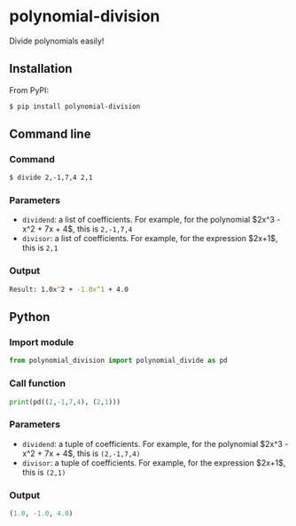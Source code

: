 # polynomial-division
Divide polynomials easily!

## Installation

From PyPI:

```zsh
$ pip install polynomial-division
```

## Command line

### Command

```zsh
$ divide 2,-1,7,4 2,1
```

### Parameters

* `dividend`: a list of coefficients. For example, for the polynomial \$2x^3 - x^2 + 7x + 4\$, this is `2,-1,7,4`
* `divisor`: a list of coefficients. For example, for the expression \$2x+1\$, this is `2,1`

### Output

```zsh
Result: 1.0x^2 + -1.0x^1 + 4.0
```

## Python

### Import module

```python
from polynomial_division import polynomial_divide as pd
```

### Call function

```python
print(pd((2,-1,7,4), (2,1)))
```

### Parameters

* `dividend`: a tuple of coefficients. For example, for the polynomial \$2x^3 - x^2 + 7x + 4\$, this is `(2,-1,7,4)`
* `divisor`: a tuple of coefficients. For example, for the expression \$2x+1\$, this is `(2,1)`

### Output

```python
(1.0, -1.0, 4.0)
```
